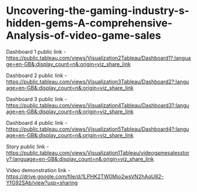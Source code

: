 # Uncovering-the-gaming-industry-s-hidden-gems-A-comprehensive-Analysis-of-video-game-sales


Dashboard 1 public link - https://public.tableau.com/views/Visualization2Tableau/Dashboard1?:language=en-GB&:display_count=n&:origin=viz_share_link

Dashboard 2 public link - https://public.tableau.com/views/Visualization3Tableau/Dashboard2?:language=en-GB&:display_count=n&:origin=viz_share_link

Dashboard 3 public link - https://public.tableau.com/views/Visualization4Tableau/Dashboard3?:language=en-GB&:display_count=n&:origin=viz_share_link

Dashboard 4 public link - https://public.tableau.com/views/Visualization5Tableau/Dashboard4?:language=en-GB&:display_count=n&:origin=viz_share_link

Story public link - https://public.tableau.com/views/Visualization1Tableau/videogamesalesstory?:language=en-GB&:display_count=n&:origin=viz_share_link

Video demonstration link - https://drive.google.com/file/d/1LPHK2TW0Mio2wsVN2hAqU82-YfG92SAb/view?usp=sharing
